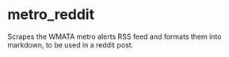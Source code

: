 # metro_reddit

Scrapes the WMATA metro alerts RSS feed and formats them into markdown, to be used in a reddit post.

